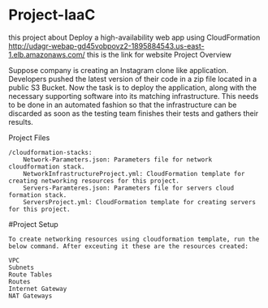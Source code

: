 # Project-IaaC
this project about Deploy a high-availability web app using CloudFormation
http://udagr-webap-gd45vobpovz2-1895884543.us-east-1.elb.amazonaws.com/ this is the link for website 
Project Overview

Suppose company is creating an Instagram clone like application. Developers pushed the latest version of their code in a zip file located in a public S3 Bucket. Now the task is to deploy the application, along with the necessary supporting software into its matching infrastructure. This needs to be done in an automated fashion so that the infrastructure can be discarded as soon as the testing team finishes their tests and gathers their results.

Project Files

    /cloudformation-stacks:
        Network-Parameters.json: Parameters file for network cloudformation stack.
        NetworkInfrastructureProject.yml: CloudFormation template for creating networking resources for this project.
        Servers-Paramteres.json: Parameters file for servers cloud formation stack.
        ServersProject.yml: CloudFormation template for creating servers for this project.

#Project Setup

    To create networking resources using cloudformation template, run the below command. After exceuting it these are the resources created:

    VPC
    Subnets
    Route Tables
    Routes
    Internet Gateway
    NAT Gateways